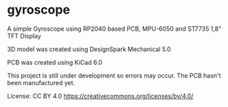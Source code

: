 # gyroscope

A simple Gyroscope using RP2040 based PCB, MPU-6050 and ST7735 1,8" TFT Display


3D model was created using DesignSpark Mechanical 5.0

PCB was created using KiCad 6.0

This project is still under development so errors may occur. The PCB hasn't been manufactured yet.


License: CC BY 4.0
https://creativecommons.org/licenses/by/4.0/
